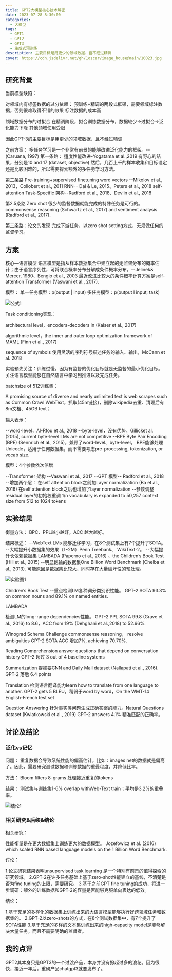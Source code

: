 ```yaml
---
title: GPT2大模型核心技术解密
date: 2023-07-28 8:30:00
categories:
  - 大模型
tags:
  - GPT1
  - GPT2
  - GPT3
  - 生成式预训练
description: 主要目标是用更少的领域数据、且不经过精调
cover: https://cdn.jsdelivr.net/gh/1oscar/image_house@main/10023.jpg
---
```



## 研究背景

当前模型缺陷：

对领域内有标签数据的过分依赖：
预训练+精调的两段式框架，需要领域标注数据，否则很难取得不错的效果
标注数据的成本高


领域数据分布的过拟合
在精调阶段，拟合训练数据分布，数据较少->过拟合->泛化能力下降
其他领域使用受限


因此GPT-3的主要目标是用更少的领域数据、且不经过精调

之前方案：
多任务学习是一个非常有前景的能够改进泛化能力的框架。-- (Caruana, 1997) 
第一条路：
适度性能改进-Yogatama et al.,2019
有野心的结果，分别是10 and 17 (dataset, objective)
然后，几百上千的样本收集和目标设定还是比较困难的，所以需要探索额外的多任务学习方法。

第二条路
Pre-training+supervised finetuning
word vectors --Mikolov et al., 2013、Collobert et al., 2011
RNN-- Dai & Le, 2015、Peters et al., 2018
self-attention Task-Specific 架构--Radford et al., 2018、Devlin et al., 2018

第2.5条路
Zero shot 很少的监督数据就能完成的特殊任务是可行的。commonsense reasoning (Schwartz et al., 2017) and sentiment analysis (Radford et al., 2017).

第三条路：论文的发现
完成下游任务，以zero shot setting方式，无须做任何的监督学习。


## 方案

核心—语言模型
语言模型是指从样本数据集合中建立起的无监督分布的概率估计；由于语言序列性，可将联合概率分布分解成条件概率分布。--Jelinek& Mercer, 1980、Bengio et al., 2003
最近改进比较大的条件概率计算方案是self-attention Transformer (Vaswani et al., 2017).

模型：
单一任务模型：p(output | input)
多任务模型：p(output I input; task)

![公式1](https://cdn.jsdelivr.net/gh/1oscar/image_house@main/20230728221029.png)


Task conditioning实现：

architectural level，encoders-decoders in (Kaiser et al., 2017)

algorithmic level，the inner and outer loop optimization framework of MAML (Finn et al., 2017)

sequence of symbols 使用灵活的序列符号描述任务的输入、输出，McCann et al. 2018

实验预先关注：训练过慢。因为有监督的优化目标就是无监督的最小优化目标。
关注语言模型能够在自然语言中学习到推进以及完成任务。


batchsize of 512训练集：

A promising source of diverse and nearly unlimited text is web scrapes such as Common Crawl
WebText，抓取(45m链接)，删除wikipedia去重、清理后有8m文档、45GB text；

输入表示：

--word-level，Al-Rfou et al., 2018
--byte-level，没有优势，Gillicket al. (2015), current byte-level LMs are not competitive
--BPE Byte Pair Encoding (BPE) (Sennrich et al., 2015)，兼顾了word-level、byte-level。
    BPE能够处理Unicode，适用于任何数据集，而不需要考虑pre-processing, tokenization, or vocab size.

模型：4个参数依次倍增

--Transformer 架构 --Vaswani et al., 2017
--GPT 模型-- Radford et al., 2018
--增加两个层：
    在self attention block之前加Layer normalization (Ba et al., 2016)
    在self attention block之后也增加了layer normalization
--参数调整
     residual layer的初始权重调 1/n
     vocabulary is expanded to 50,257
     context size from 512 to 1024 tokens


## 实验结果

衡量方法：
BPC、PPL越小越好，ACC 越大越好。

结果概述：
--WebText LMs 能够迁移学习，在8个测试集上有7个提升了SOTA。
--大幅提升小数据集的效果（1~2M）Penn Treebank、 WikiText-2。
--大幅提升长依赖数据集  LAMBADA (Paperno et al., 2016) 、the Children’s Book Test (Hill et al., 2015)
--明显跑输的数据集One Billion Word Benchmark (Chelba et al., 2013). 
    可能原因是数据集比较大，同时存在大量破坏性的预处理。

![实验图1](https://cdn.jsdelivr.net/gh/1oscar/image_house@main/20230728221209.png)


 Children’s Book Test
--重点检测LM各种词分类别识性能。
GPT-2 SOTA 93.3% on common nouns and 89.1% on named entities.

LAMBADA

检测LM的long-range dependencies性能。
GPT-2 PPL SOTA 99.8 (Grave et al., 2016) to 8.6，ACC from 19% (Dehghani et al.,2018) to 52.66%.

Winograd Schema Challenge
commonsense reasoning， resolve ambiguities
GPT-2 SOTA ACC 增加7%, achieving 70.70%.

Reading Comprehension
answer questions that depend on conversation history
GPT-2 超过 3 out of 4 baseline systems

Summarization
提摘要CNN and Daily Mail dataset (Nallapati et al., 2016).
GPT-2 落后 6.4 points

Translation
检测语言翻译能力learn how to translate from one language to another.
GPT-2 gets 5 BLEU，稍弱于word by word，On the WMT-14 English-French test set

Question Answering
针对事实类问题生成正确答案的能力。Natural Questions dataset (Kwiatkowski et al., 2019)
GPT-2 answers 4.1% 精准匹配的正确率。



## 讨论及结论

### 泛化vs记忆

问题：
       重复数据会导致系统性能的偏高估计，比如：images net的数据就是偏高了。因此，需要研究测试数据和训练数据的重叠程度，并降低比率。

方法：
       Bloom filters 8-grams 处理接近重复的tokens

结果：
       测试集与训练集1-6% overlap withWeb-Text train；平均是3.2%的重叠率。

![结论1](https://cdn.jsdelivr.net/gh/1oscar/image_house@main/20230728221357.png)

### 相关研究&后续&结论

相关研究：

性能衡量是在更大数据集上训练更大的数据模型。
Jozefowicz et al. (2016) which scaled RNN based language models on the 1 Billion Word
Benchmark.

讨论：

1.论文研究结果表明unsupervised task learning 是一个特别有前景的值得探索的研究领域。
2.GPT-2在许多任务基础上基于zero-shot性能建立的基线，不清楚是否为fine tuning的上限，需要研究。
3.基于之前GPT fine tuning的成功，将进一步调研：额外的训练数据和GPT-2的容量是否能够克服单向表达的低效。

结论：

1.基于充足的多样化的数据集上训练出来的大语言模型能够执行好跨领域任务和数据集的。
2.GPT-2以zero-shots的方式，在8个测试数据集中，有7个提升了SOTA性能
3.基于充足的多样的文本集训练出来的high-capacity model是能够解决大量任务，而且不需要明确的监督者。



## 我的点评

GPT2其本身只是GPT3的一个过渡产品，本身并没有掀起过多的浪花。因为很快，接近一年后，重磅产品chatgpt3就要发布了。
